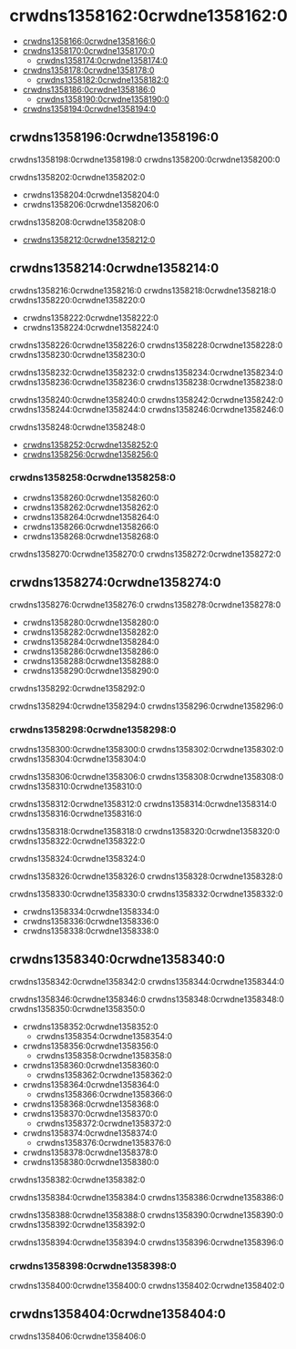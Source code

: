# crwdns1358162:0crwdne1358162:0

<!-- TOC -->

* [crwdns1358166:0crwdne1358166:0](crwdns1358164:0crwdne1358164:0)
* [crwdns1358170:0crwdne1358170:0](crwdns1358168:0crwdne1358168:0)
  * [crwdns1358174:0crwdne1358174:0](crwdns1358172:0crwdne1358172:0)
* [crwdns1358178:0crwdne1358178:0](crwdns1358176:0crwdne1358176:0)
  * [crwdns1358182:0crwdne1358182:0](crwdns1358180:0crwdne1358180:0)
* [crwdns1358186:0crwdne1358186:0](crwdns1358184:0crwdne1358184:0)
  * [crwdns1358190:0crwdne1358190:0](crwdns1358188:0crwdne1358188:0)
* [crwdns1358194:0crwdne1358194:0](crwdns1358192:0crwdne1358192:0)

<!-- /TOC -->

## crwdns1358196:0crwdne1358196:0

crwdns1358198:0crwdne1358198:0 crwdns1358200:0crwdne1358200:0

crwdns1358202:0crwdne1358202:0
* crwdns1358204:0crwdne1358204:0
* crwdns1358206:0crwdne1358206:0

crwdns1358208:0crwdne1358208:0

* [crwdns1358212:0crwdne1358212:0](crwdns1358210:0crwdne1358210:0)

## crwdns1358214:0crwdne1358214:0

crwdns1358216:0crwdne1358216:0 crwdns1358218:0crwdne1358218:0 crwdns1358220:0crwdne1358220:0

* crwdns1358222:0crwdne1358222:0
* crwdns1358224:0crwdne1358224:0

crwdns1358226:0crwdne1358226:0 crwdns1358228:0crwdne1358228:0 crwdns1358230:0crwdne1358230:0

crwdns1358232:0crwdne1358232:0 crwdns1358234:0crwdne1358234:0 crwdns1358236:0crwdne1358236:0 crwdns1358238:0crwdne1358238:0

crwdns1358240:0crwdne1358240:0 crwdns1358242:0crwdne1358242:0 crwdns1358244:0crwdne1358244:0 crwdns1358246:0crwdne1358246:0

crwdns1358248:0crwdne1358248:0

* [crwdns1358252:0crwdne1358252:0](crwdns1358250:0crwdne1358250:0)
* [crwdns1358256:0crwdne1358256:0](crwdns1358254:0crwdne1358254:0)

### crwdns1358258:0crwdne1358258:0

* crwdns1358260:0crwdne1358260:0
* crwdns1358262:0crwdne1358262:0
* crwdns1358264:0crwdne1358264:0
* crwdns1358266:0crwdne1358266:0
* crwdns1358268:0crwdne1358268:0

crwdns1358270:0crwdne1358270:0 crwdns1358272:0crwdne1358272:0

## crwdns1358274:0crwdne1358274:0

crwdns1358276:0crwdne1358276:0 crwdns1358278:0crwdne1358278:0

* crwdns1358280:0crwdne1358280:0
* crwdns1358282:0crwdne1358282:0
* crwdns1358284:0crwdne1358284:0
* crwdns1358286:0crwdne1358286:0
* crwdns1358288:0crwdne1358288:0
* crwdns1358290:0crwdne1358290:0

crwdns1358292:0crwdne1358292:0

crwdns1358294:0crwdne1358294:0 crwdns1358296:0crwdne1358296:0

### crwdns1358298:0crwdne1358298:0

crwdns1358300:0crwdne1358300:0 crwdns1358302:0crwdne1358302:0 crwdns1358304:0crwdne1358304:0

crwdns1358306:0crwdne1358306:0 crwdns1358308:0crwdne1358308:0 crwdns1358310:0crwdne1358310:0

crwdns1358312:0crwdne1358312:0 crwdns1358314:0crwdne1358314:0 crwdns1358316:0crwdne1358316:0

crwdns1358318:0crwdne1358318:0 crwdns1358320:0crwdne1358320:0 crwdns1358322:0crwdne1358322:0

crwdns1358324:0crwdne1358324:0

crwdns1358326:0crwdne1358326:0 crwdns1358328:0crwdne1358328:0

crwdns1358330:0crwdne1358330:0 crwdns1358332:0crwdne1358332:0

* crwdns1358334:0crwdne1358334:0
* crwdns1358336:0crwdne1358336:0
* crwdns1358338:0crwdne1358338:0

## crwdns1358340:0crwdne1358340:0

crwdns1358342:0crwdne1358342:0 crwdns1358344:0crwdne1358344:0

crwdns1358346:0crwdne1358346:0 crwdns1358348:0crwdne1358348:0 crwdns1358350:0crwdne1358350:0

* crwdns1358352:0crwdne1358352:0
  * crwdns1358354:0crwdne1358354:0
* crwdns1358356:0crwdne1358356:0
  * crwdns1358358:0crwdne1358358:0
* crwdns1358360:0crwdne1358360:0
  * crwdns1358362:0crwdne1358362:0
* crwdns1358364:0crwdne1358364:0
  * crwdns1358366:0crwdne1358366:0
* crwdns1358368:0crwdne1358368:0
* crwdns1358370:0crwdne1358370:0
  * crwdns1358372:0crwdne1358372:0
* crwdns1358374:0crwdne1358374:0
  * crwdns1358376:0crwdne1358376:0
* crwdns1358378:0crwdne1358378:0
* crwdns1358380:0crwdne1358380:0

crwdns1358382:0crwdne1358382:0

crwdns1358384:0crwdne1358384:0 crwdns1358386:0crwdne1358386:0

crwdns1358388:0crwdne1358388:0 crwdns1358390:0crwdne1358390:0 crwdns1358392:0crwdne1358392:0

crwdns1358394:0crwdne1358394:0 crwdns1358396:0crwdne1358396:0

### crwdns1358398:0crwdne1358398:0

crwdns1358400:0crwdne1358400:0 crwdns1358402:0crwdne1358402:0

## crwdns1358404:0crwdne1358404:0

crwdns1358406:0crwdne1358406:0
